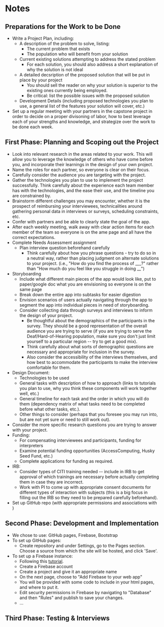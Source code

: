 # Notes

## Preparations for the Work to be Done
* Write a Project Plan, including:
    * A description of the problem to solve, listing:
        * The current problem that exists
        * The population who will benefit from your solution
    * Current existing solutions attempting to address the stated problem
        * For each solution, you should also address a short explanation of why the solution is not ideal
    * A detailed decsription of the proposed solution that will be put in place by your project
        * You should sell the reader on why your solution is superior to the existing ones currently being employed. 
        * Be critical: list the possible issues with the proposed solution
    * Development Details (including proposed technologies you plan to use, a general list of the features your solution will cover, etc.)
* Set up a regular meeting with your partners in the capstone project in order to decide on a proper divisoning of labor, how to best leverage each of your strengths and knowledge, and strategize over the work to be done each week.  

## First Phase: Planning and Scoping out the Project
* Look into relevant research in the areas related to your work.  This will allow you to leverage the knowledge of others who have come before you, and incorporate their learnings in the design of your own project.  
* Name the roles for each partner, so everyone is clear on their focus. 
* Carefully consider the audience you are targeting with the project.  
* Gather the technologies you plan to use to implement the project successfully.  Think carefully about the experience each team member has with the technologies, and the ease their use, and the timeline you are constrained by.  
* Brainstorm different challenges you may encounter, whether it is the prospect of reimbursing your interviewees, technicalities around gathering personal data in interviews or surveys, scheduling constraints, etc.  
* Confer with partners and be able to clearly state the goal of the app.  
* After each weekly meeting, walk away with clear action items for each member of the team so everyone is on the ame page and all have the correct expectations. 
* Complete Needs Assessment assignment
    * Plan interview question beforehand carefully
        * Think carefully about how you phrase questions - try to do so in a neutral way, rather than placing judgment on alternate solutions to your project. (i.e., "How do you find the process of ___?" rather than "How much do you feel like you struggle in doing __")
* Storyboarding
    * Include what different main pieces of the app would look like, put to paper/google doc what you are envisioning so everyone is on the same page
    * Break down the entire app into subtasks for easier digestion
    * Envision scenarios of users actually navigating through the app to segment the app into individual pieces in need of storyboarding.  
    * Consider collecting data through surveys and interviews to inform the design of your project. 
        * Be thoughtful about the demographics of the participants in the survey.  They should be a good representation of the overall audience you are trying to serve (if you are trying to serve the Deaf/Hard-of-Hearing population, make sure you don't just limit yourself to a particular region -- try to get a good mix). 
        * Think carefully about what sorts of demographic questions are necessary and appropriate for inclusion in the survey. 
        * Also consider the accessibility of the interviews themselves, and how best to accommodate the participants to make the interview comfortable for them. 
* Design Document: 
    * Technologies to be used
    * General tasks with description of how to approach (links to tutorials you plan to use, why you think these components will work together well, etc.)
    * General timeline for each task and the order in which you will do them (dependency matrix of what tasks need to be completed before what other tasks, etc.).  
    * Other things to consider (perhaps that you foresee you may run into, but are not yet sure or need to still work out).  
* Consider the more specific research questions you are trying to answer with your project. 
* Funding: 
    * For compensating interviewees and participants, funding for interpreters
    * Examine potential funding opportunities (AccessComputing, Husky Seed Fund, etc.)
    * Complete applications for funding as required. 
* IRB:
    * Consider types of CITI training needed -- include in IRB to get approval of which trainings are necessary before actually completing them in case they are incorrect.  
    * Work with PI to come up with appropriate consent documents for different types of interaction with subjects (this is a big focus in filling out the IRB so they need to be prepared carefully beforehand).  
* Set up GitHub repo (with appropriate permissions and associations with )

## Second Phase: Development and Implementation
* We chose to use: GitHub pages, Firebase, Bootstrap
* To set up GitHub pages:
    * Create repository and under Settings, go to the Pages section.  Choose a source from which the site will be hosted, and click 'Save'.  
* To set up a Firebase instance:
    * Following this [tutorial](https://medium.com/pan-labs/dynamic-web-apps-on-github-pages-for-free-ffac2b776d45). 
    * Create a Firebase account
    * Create a project and give it an appropriate name
    * On the next page, choose to "Add Firebase to your web app"
    * You will be provided with some code to include in your html pages, and where to put it.  
    * Edit security permissions in Firebase by navigating to "Database" and then "Rules" and publish to save your changes.  
    * ...

## Third Phase: Testing & Interviews
